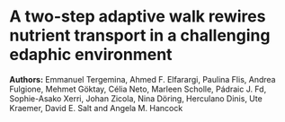 # A two-step adaptive walk rewires nutrient transport in a challenging edaphic environment

**Authors:**  Emmanuel Tergemina, Ahmed F. Elfarargi, Paulina Flis, Andrea Fulgione, Mehmet Göktay, Célia Neto, Marleen Scholle, Pádraic J. Fd, Sophie-Asako Xerri, Johan Zicola, Nina Döring, Herculano Dinis, Ute Kraemer, David E. Salt and Angela M. Hancock
